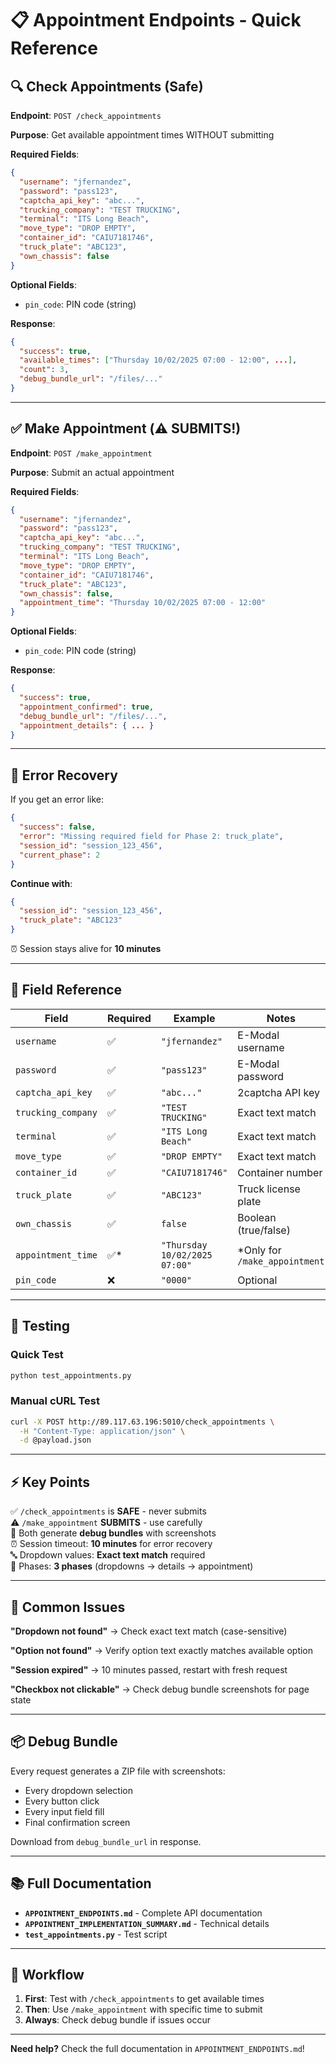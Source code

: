 # 📋 Appointment Endpoints - Quick Reference

## 🔍 Check Appointments (Safe)

**Endpoint**: `POST /check_appointments`

**Purpose**: Get available appointment times WITHOUT submitting

**Required Fields**:
```json
{
  "username": "jfernandez",
  "password": "pass123",
  "captcha_api_key": "abc...",
  "trucking_company": "TEST TRUCKING",
  "terminal": "ITS Long Beach",
  "move_type": "DROP EMPTY",
  "container_id": "CAIU7181746",
  "truck_plate": "ABC123",
  "own_chassis": false
}
```

**Optional Fields**:
- `pin_code`: PIN code (string)

**Response**:
```json
{
  "success": true,
  "available_times": ["Thursday 10/02/2025 07:00 - 12:00", ...],
  "count": 3,
  "debug_bundle_url": "/files/..."
}
```

---

## ✅ Make Appointment (⚠️ SUBMITS!)

**Endpoint**: `POST /make_appointment`

**Purpose**: Submit an actual appointment

**Required Fields**:
```json
{
  "username": "jfernandez",
  "password": "pass123",
  "captcha_api_key": "abc...",
  "trucking_company": "TEST TRUCKING",
  "terminal": "ITS Long Beach",
  "move_type": "DROP EMPTY",
  "container_id": "CAIU7181746",
  "truck_plate": "ABC123",
  "own_chassis": false,
  "appointment_time": "Thursday 10/02/2025 07:00 - 12:00"
}
```

**Optional Fields**:
- `pin_code`: PIN code (string)

**Response**:
```json
{
  "success": true,
  "appointment_confirmed": true,
  "debug_bundle_url": "/files/...",
  "appointment_details": { ... }
}
```

---

## 🔄 Error Recovery

If you get an error like:
```json
{
  "success": false,
  "error": "Missing required field for Phase 2: truck_plate",
  "session_id": "session_123_456",
  "current_phase": 2
}
```

**Continue with**:
```json
{
  "session_id": "session_123_456",
  "truck_plate": "ABC123"
}
```

⏰ Session stays alive for **10 minutes**

---

## 📝 Field Reference

| Field | Required | Example | Notes |
|-------|----------|---------|-------|
| `username` | ✅ | `"jfernandez"` | E-Modal username |
| `password` | ✅ | `"pass123"` | E-Modal password |
| `captcha_api_key` | ✅ | `"abc..."` | 2captcha API key |
| `trucking_company` | ✅ | `"TEST TRUCKING"` | Exact text match |
| `terminal` | ✅ | `"ITS Long Beach"` | Exact text match |
| `move_type` | ✅ | `"DROP EMPTY"` | Exact text match |
| `container_id` | ✅ | `"CAIU7181746"` | Container number |
| `truck_plate` | ✅ | `"ABC123"` | Truck license plate |
| `own_chassis` | ✅ | `false` | Boolean (true/false) |
| `appointment_time` | ✅* | `"Thursday 10/02/2025 07:00"` | *Only for `/make_appointment` |
| `pin_code` | ❌ | `"0000"` | Optional |

---

## 🧪 Testing

### Quick Test
```bash
python test_appointments.py
```

### Manual cURL Test
```bash
curl -X POST http://89.117.63.196:5010/check_appointments \
  -H "Content-Type: application/json" \
  -d @payload.json
```

---

## ⚡ Key Points

✅ `/check_appointments` is **SAFE** - never submits  
⚠️ `/make_appointment` **SUBMITS** - use carefully  
📸 Both generate **debug bundles** with screenshots  
⏰ Session timeout: **10 minutes** for error recovery  
🔤 Dropdown values: **Exact text match** required  
🎯 Phases: **3 phases** (dropdowns → details → appointment)

---

## 🐛 Common Issues

**"Dropdown not found"**
→ Check exact text match (case-sensitive)

**"Option not found"**
→ Verify option text exactly matches available option

**"Session expired"**
→ 10 minutes passed, restart with fresh request

**"Checkbox not clickable"**
→ Check debug bundle screenshots for page state

---

## 📦 Debug Bundle

Every request generates a ZIP file with screenshots:
- Every dropdown selection
- Every button click
- Every input field fill
- Final confirmation screen

Download from `debug_bundle_url` in response.

---

## 📚 Full Documentation

- **`APPOINTMENT_ENDPOINTS.md`** - Complete API documentation
- **`APPOINTMENT_IMPLEMENTATION_SUMMARY.md`** - Technical details
- **`test_appointments.py`** - Test script

---

## 🚀 Workflow

1. **First**: Test with `/check_appointments` to get available times
2. **Then**: Use `/make_appointment` with specific time to submit
3. **Always**: Check debug bundle if issues occur

---

**Need help?** Check the full documentation in `APPOINTMENT_ENDPOINTS.md`!


